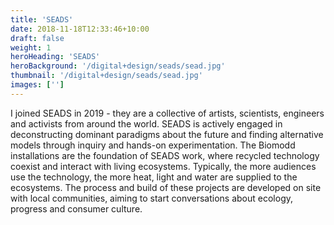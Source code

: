 ```yaml
---
title: 'SEADS'
date: 2018-11-18T12:33:46+10:00
draft: false
weight: 1
heroHeading: 'SEADS'
heroBackground: '/digital+design/seads/sead.jpg'
thumbnail: '/digital+design/seads/sead.jpg'
images: ['']
---
```


I joined SEADS in 2019 - they are a collective of artists, scientists, engineers and activists from around the world. SEADS is actively engaged in deconstructing dominant paradigms about the future and finding alternative models through inquiry and hands-on experimentation. 
The Biomodd installations are the foundation of SEADS work, where recycled technology coexist and interact with living ecosystems. Typically, the more audiences use the technology, the more heat, light and water are supplied to the ecosystems. The process and build of these projects are developed on site with local communities, aiming to start conversations about ecology, progress and consumer culture.

